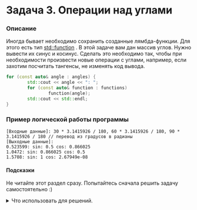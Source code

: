 # Задача 3. Операции над углами

### Описание
Иногда бывает необходимо сохранить созданные лямбда-функции. Для этого есть тип [std::function](https://en.cppreference.com/w/cpp/utility/functional/function) .
В этой задаче вам дан массив углов. Нужно вывести их синус и косинус. Сделать это необходимо так, чтобы при необходимости произвести новые операции с углами, например, если захотим посчитать тангенсы, не изменять код вывода.

```C++
for (const auto& angle : angles) {
        std::cout << angle << ": ";
        for (const auto& function : functions)
                function(angle);
        std::cout << std::endl;
}
```

### Пример логической работы программы
```
[Входные данные]: 30 * 3.1415926 / 180, 60 * 3.1415926 / 180, 90 * 3.1415926 / 180 // перевод из градусов в радианы
[Выходные данные]:
0.523599: sin: 0.5 cos: 0.866025
1.0472: sin: 0.866025 cos: 0.5
1.5708: sin: 1 cos: 2.67949e-08
```

#### Подсказки

Не читайте этот раздел сразу. Попытайтесь сначала решить задачу самостоятельно :)

<details>

<summary>Что использовать для решений.</summary>
Нужно правильно понять, какая сигнатура будет у лямда-функций, и правильно их сохранить
